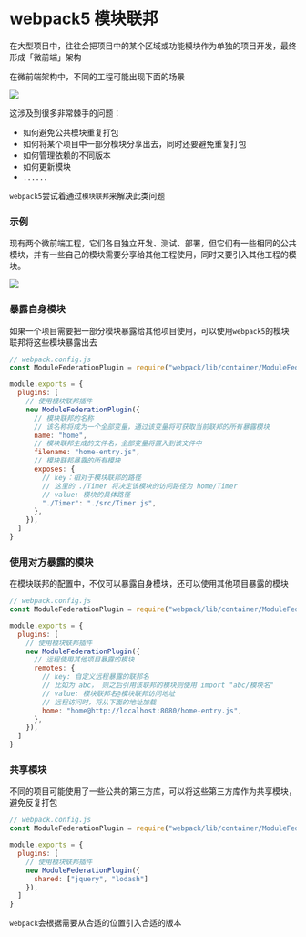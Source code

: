 # webpack5 模块联邦

在大型项目中，往往会把项目中的某个区域或功能模块作为单独的项目开发，最终形成「微前端」架构

在微前端架构中，不同的工程可能出现下面的场景

![](../public/front-end-engineering/2023-01-06-16-57-09.png)

这涉及到很多非常棘手的问题：

- 如何避免公共模块重复打包
- 如何将某个项目中一部分模块分享出去，同时还要避免重复打包
- 如何管理依赖的不同版本
- 如何更新模块
- `......`

`webpack5`尝试着通过`模块联邦`来解决此类问题

### 示例

现有两个微前端工程，它们各自独立开发、测试、部署，但它们有一些相同的公共模块，并有一些自己的模块需要分享给其他工程使用，同时又要引入其他工程的模块。


![](../public/front-end-engineering/2023-01-06-16-58-00.png)

### 暴露自身模块

如果一个项目需要把一部分模块暴露给其他项目使用，可以使用`webpack5`的模块联邦将这些模块暴露出去

```javascript
// webpack.config.js
const ModuleFederationPlugin = require("webpack/lib/container/ModuleFederationPlugin");

module.exports = {
  plugins: [
    // 使用模块联邦插件
    new ModuleFederationPlugin({
      // 模块联邦的名称
      // 该名称将成为一个全部变量，通过该变量将可获取当前联邦的所有暴露模块
      name: "home", 
      // 模块联邦生成的文件名，全部变量将置入到该文件中
      filename: "home-entry.js",
      // 模块联邦暴露的所有模块
      exposes: {
        // key：相对于模块联邦的路径
        // 这里的 ./Timer 将决定该模块的访问路径为 home/Timer
        // value: 模块的具体路径
        "./Timer": "./src/Timer.js",
      },
    }),
  ]
}
```

### 使用对方暴露的模块

在模块联邦的配置中，不仅可以暴露自身模块，还可以使用其他项目暴露的模块

```javascript
// webpack.config.js
const ModuleFederationPlugin = require("webpack/lib/container/ModuleFederationPlugin");

module.exports = {
  plugins: [
    // 使用模块联邦插件
    new ModuleFederationPlugin({
      // 远程使用其他项目暴露的模块
      remotes: {
        // key: 自定义远程暴露的联邦名
        // 比如为 abc， 则之后引用该联邦的模块则使用 import "abc/模块名"
        // value: 模块联邦名@模块联邦访问地址
        // 远程访问时，将从下面的地址加载
        home: "home@http://localhost:8080/home-entry.js",
      },
    }),
  ]
}
```

### 共享模块

不同的项目可能使用了一些公共的第三方库，可以将这些第三方库作为共享模块，避免反复打包

```javascript
// webpack.config.js
const ModuleFederationPlugin = require("webpack/lib/container/ModuleFederationPlugin");

module.exports = {
  plugins: [
    // 使用模块联邦插件
    new ModuleFederationPlugin({
      shared: ["jquery", "lodash"]
    }),
  ]
}
```

`webpack`会根据需要从合适的位置引入合适的版本

